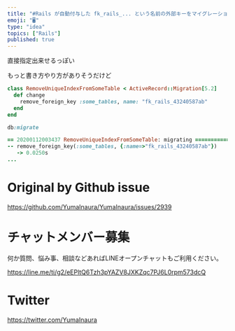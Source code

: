 ```yaml
---
title: "#Rails が自動付与した fk_rails_... という名前の外部キーをマイグレーションで削除する"
emoji: "🖥"
type: "idea"
topics: ["Rails"]
published: true
---
```


直接指定出来せるっぽい

もっと書き方やり方がありそうだけど

```rb
class RemoveUniqueIndexFromSomeTable < ActiveRecord::Migration[5.2]
  def change
    remove_foreign_key :some_tables, name: "fk_rails_43240587ab"
  end
end
```

```rb
db:migrate

== 20200112003437 RemoveUniqueIndexFromSomeTable: migrating ===============
-- remove_foreign_key(:some_tables, {:name=>"fk_rails_43240587ab"})
   -> 0.0250s
...
```

# Original by Github issue

https://github.com/YumaInaura/YumaInaura/issues/2939








<!-- Update From Qiita API -->

# チャットメンバー募集


何か質問、悩み事、相談などあればLINEオープンチャットもご利用ください。

https://line.me/ti/g2/eEPltQ6Tzh3pYAZV8JXKZqc7PJ6L0rpm573dcQ





# Twitter


https://twitter.com/YumaInaura


<!-- Update From Qiita API -->



